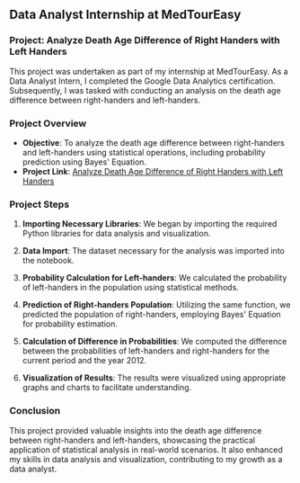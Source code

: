 ## Data Analyst Internship at MedTourEasy

### Project: Analyze Death Age Difference of Right Handers with Left Handers

This project was undertaken as part of my internship at MedTourEasy. As a Data Analyst Intern, I completed the Google Data Analytics certification. Subsequently, I was tasked with conducting an analysis on the death age difference between right-handers and left-handers.

### Project Overview

- **Objective**: To analyze the death age difference between right-handers and left-handers using statistical operations, including probability prediction using Bayes' Equation.
- **Project Link**: [Analyze Death Age Difference of Right Handers with Left Handers](https://github.com/ukishore33/Analyze-Death-Age-Difference-of-Right-Handers-with-Left-Handers/blob/main/Analyze_Death_Age_Difference_of_Right_Handers_with_Left_Handers_ipynb.ipynb)

### Project Steps

1. **Importing Necessary Libraries**: We began by importing the required Python libraries for data analysis and visualization.

2. **Data Import**: The dataset necessary for the analysis was imported into the notebook.

3. **Probability Calculation for Left-handers**: We calculated the probability of left-handers in the population using statistical methods.

4. **Prediction of Right-handers Population**: Utilizing the same function, we predicted the population of right-handers, employing Bayes' Equation for probability estimation.

5. **Calculation of Difference in Probabilities**: We computed the difference between the probabilities of left-handers and right-handers for the current period and the year 2012.

6. **Visualization of Results**: The results were visualized using appropriate graphs and charts to facilitate understanding.

### Conclusion

This project provided valuable insights into the death age difference between right-handers and left-handers, showcasing the practical application of statistical analysis in real-world scenarios. It also enhanced my skills in data analysis and visualization, contributing to my growth as a data analyst.




